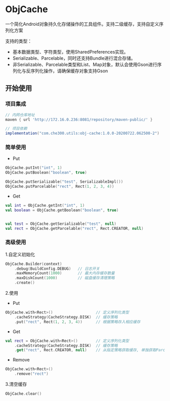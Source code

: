 # ObjCache

一个简化Android对象持久化存储操作的工具组件。支持二级缓存，支持自定义序列化方案

支持的类型：

* 基本数据类型、字符类型，使用SharedPreferences实现。
* Serializable、Parcelable，同时还支持Bundle进行混合存储。
* 非Serializable、Parcelable类型和List、Map对象，默认会使用Gson进行序列化与反序列化操作，请确保缓存对象支持Gson


## 开始使用

### 项目集成
```groovy
// 内网仓库地址
maven { url 'http://172.16.0.236:8081/repository/maven-public/' }

// 项目依赖
implementation("com.che300.utils:obj-cache:1.0.0-20200722.062500-2")
```

### 简单使用

* Put

```kotlin
ObjCache.putInt("int", 1)
ObjCache.putBoolean("boolean", true)

ObjCache.putSerializable("test", SerializableImpl())
ObjCache.putParcelable("rect", Rect(1, 2, 3, 4))

```

* Get

```kotlin
val int = ObjCache.getInt("int", 1)
val boolean = ObjCache.getBoolean("boolean", true)


val test = ObjCache.getSerializable("test", null)
val rect = ObjCache.getParcelable("rect", Rect.CREATOR, null)
```

### 高级使用

1.自定义初始化

```kotlin
ObjCache.Builder(context)
    .debug(BuildConfig.DEBUG)   // 日志开关
    .maxMemoryCount(1000)       // 最大内存缓存数量
    .maxDiskCount(1000)         // 磁盘缓存清理策略
    .create()
```

2.使用

* Put
```kotlin
ObjCache.with<Rect>()                   // 定义序列化类型
    .cacheStrategy(CacheStrategy.DISK)  // 缓存策略
    .put("rect", Rect(1, 2, 3, 4))      // 根据策略存入相应缓存
```

* Get
```kotlin
val rect = ObjCache.with<Rect>()        // 定义序列化类型
    .cacheStrategy(CacheStrategy.DISK)  // 缓存策略
    .get("rect", Rect.CREATOR, null)    // 从指定策略获取缓存, 单独获取Parcelable类型缓存时需要传递CREATOR
```

* Remove
```kotlin
ObjCache.with<Rect>()
    .remove("rect")
```

3.清空缓存

```kotlin
ObjCache.clear()
```
